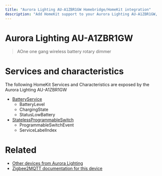 ```yaml
---
title: "Aurora Lighting AU-A1ZBR1GW Homebridge/HomeKit integration"
description: "Add HomeKit support to your Aurora Lighting AU-A1ZBR1GW, using Homebridge, Zigbee2MQTT and homebridge-z2m."
---
```

<!---
This file has been GENERATED using src/docgen/docgen.ts
DO NOT EDIT THIS FILE MANUALLY!
-->
# Aurora Lighting AU-A1ZBR1GW
> AOne one gang wireless battery rotary dimmer


# Services and characteristics
The following HomeKit Services and Characteristics are exposed by
the Aurora Lighting AU-A1ZBR1GW

* [BatteryService](../../battery.md)
  * BatteryLevel
  * ChargingState
  * StatusLowBattery
* [StatelessProgrammableSwitch](../../action.md)
  * ProgrammableSwitchEvent
  * ServiceLabelIndex


# Related
* [Other devices from Aurora Lighting](../index.md#aurora_lighting)
* [Zigbee2MQTT documentation for this device](https://www.zigbee2mqtt.io/devices/AU-A1ZBR1GW.html)